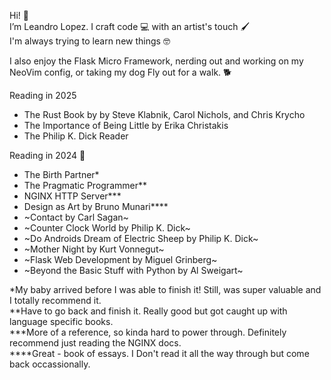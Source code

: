 Hi! 👋  
I’m Leandro Lopez. I craft code 💻 with an artist's touch 🖌️  
I'm always trying to learn new things 🤓  
  
I also enjoy the Flask Micro Framework, nerding out and working on my NeoVim config, or taking my dog Fly out for a walk. 🐕  

Reading in 2025
  - The Rust Book by by Steve Klabnik, Carol Nichols, and Chris Krycho
  - The Importance of Being Little by Erika Christakis
  - The Philip K. Dick Reader
  
Reading in 2024 📖  
  - The Birth Partner*
  - The Pragmatic Programmer**
  - NGINX HTTP Server***
  - Design as Art by Bruno Munari****
  - ~Contact by Carl Sagan~
  - ~Counter Clock World by Philip K. Dick~
  - ~Do Androids Dream of Electric Sheep by Philip K. Dick~
  - ~Mother Night by Kurt Vonnegut~
  - ~Flask Web Development by Miguel Grinberg~
  - ~Beyond the Basic Stuff with Python by Al Sweigart~

*My baby arrived before I was able to finish it! Still, was super valuable and I totally recommend it.  
**Have to go back and finish it. Really good but got caught up with language specific books.  
***More of a reference, so kinda hard to power through. Definitely recommend just reading the NGINX docs.  
****Great - book of essays. I Don't read it all the way through but come back occassionally.  
  
<!---
musrex/musrex is a ✨ special ✨ repository because its `README.md` (this file) appears on your GitHub profile.
You can click the Preview link to take a look at your changes.
--->
